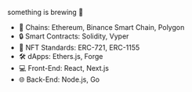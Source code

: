 something is brewing 🧪

- 🚀 Chains: Ethereum, Binance Smart Chain, Polygon
- 🔒 Smart Contracts: Solidity, Vyper
- 🎨 NFT Standards: ERC-721, ERC-1155
- 🛠️ dApps: Ethers.js, Forge
- 💻 Front-End: React, Next.js
- 🌐 Back-End: Node.js, Go

<!--
**DiveInto/diveinto** is a ✨ _special_ ✨ repository because its `README.md` (this file) appears on your GitHub profile.

Here are some ideas to get you started:

- 🔭 I’m currently working on ...
- 🌱 I’m currently learning ...
- 👯 I’m looking to collaborate on ...
- 🤔 I’m looking for help with ...
- 💬 Ask me about ...
- 📫 How to reach me: ...
- 😄 Pronouns: ...
- ⚡ Fun fact: ...
-->
